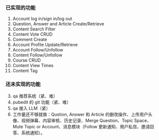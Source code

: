 ### 已实现的功能

1. Account log in/sign in/log out
2. Question, Answer and Article Create/Retrieve
3. Content Search Filter
4. Content Vote CRUD
5. Comment Create
6. Account Profile Update/Retrieve
7. Account Follow/Unfollow
8. Content Follow/Unfollow
9. Course CRUD
10. Content View Times
11. Content Tag

### 还未实现的功能

3. qa 推荐系统（紧、难）
4. pubedit 的 git 功能（紧、难）
5. qa 接入 LLM（紧）
4. 工作量还不够就做：Qustion, Answer 和 Article 的删改操作、上传用户头像、视频弹幕、内容审核、历史记录、Merge Question、Topic Space、Mute Topic or Account、消息模块（Follow 更新通知、用户私信、邀请回答、系统通知）。


